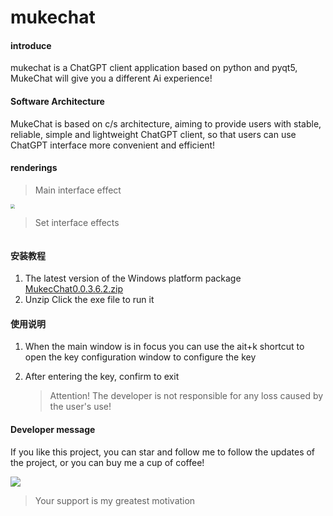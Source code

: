 # mukechat

#### introduce
mukechat is a ChatGPT client application based on python and pyqt5, MukeChat will give you a different Ai experience!

#### Software Architecture
MukeChat is based on c/s architecture, aiming to provide users with stable, reliable, simple and lightweight ChatGPT client, so that users can use ChatGPT interface more convenient and efficient!

#### renderings

> Main interface effect

<img src="https://gitee.com/mukexinni/mukechat/raw/master/image/%E6%95%88%E6%9E%9C%E5%9B%BE.png" style="zoom: 45%;" />

> Set interface effects

<img src="https://gitee.com/mukexinni/mukechat/raw/master/image/效果2.png" alt style="zoom:45%;" />

#### 安装教程

1.  The latest version of the Windows platform package  [MukecChat0.0.3.6.2.zip](https://gitee.com/mukexinni/mukechat/releases/download/MukecChat0.0.3.6.2/MukecChat0.0.3.6.2%20for%20window.zip)
2.  Unzip Click the exe file to run it

#### 使用说明

1. When the main window is in focus you can use the ait+k shortcut to open the key configuration window to configure the key

2. After entering the key, confirm to exit

   > Attention! The developer is not responsible for any loss caused by the user's use!

   

#### Developer message

If you like this project, you can star and follow me to follow the updates of the project, or you can buy me a cup of coffee!

![](https://gitee.com/mukexinni/mukechat/raw/master/MukecChat0.0.3.6.2/MukeChat/mukechat_file/QR_code.png)

> Your support is my greatest motivation
